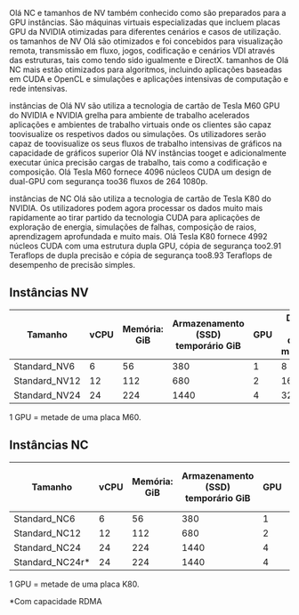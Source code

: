 
Olá NC e tamanhos de NV também conhecido como são preparados para a GPU instâncias. São máquinas virtuais especializadas que incluem placas GPU da NVIDIA otimizadas para diferentes cenários e casos de utilização. os tamanhos de NV Olá são otimizados e foi concebidos para visualização remota, transmissão em fluxo, jogos, codificação e cenários VDI através das estruturas, tais como tendo sido igualmente e DirectX. tamanhos de Olá NC mais estão otimizados para algoritmos, incluindo aplicações baseadas em CUDA e OpenCL e simulações e aplicações intensivas de computação e rede intensivas. 


instâncias de Olá NV são utiliza a tecnologia de cartão de Tesla M60 GPU do NVIDIA e NVIDIA grelha para ambiente de trabalho acelerados aplicações e ambientes de trabalho virtuais onde os clientes são capaz toovisualize os respetivos dados ou simulações. Os utilizadores serão capaz de toovisualize os seus fluxos de trabalho intensivas de gráficos na capacidade de gráficos superior Olá NV instâncias tooget e adicionalmente executar única precisão cargas de trabalho, tais como a codificação e composição. Olá Tesla M60 fornece 4096 núcleos CUDA um design de dual-GPU com segurança too36 fluxos de 264 1080p. 

instâncias de NC Olá são utiliza a tecnologia de cartão de Tesla K80 do NVIDIA. Os utilizadores podem agora processar os dados muito mais rapidamente ao tirar partido da tecnologia CUDA para aplicações de exploração de energia, simulações de falhas, composição de raios, aprendizagem aprofundada e muito mais. Olá Tesla K80 fornece 4992 núcleos CUDA com uma estrutura dupla GPU, cópia de segurança too2.91 Teraflops de dupla precisão e cópia de segurança too8.93 Teraflops de desempenho de precisão simples.

## <a name="nv-instances"></a>Instâncias NV

| Tamanho | vCPU | Memória: GiB | Armazenamento (SSD) temporário GiB | GPU | Discos de dados máximos |
| --- | --- | --- | --- | --- | --- |
| Standard_NV6 |6 |56 |380 | 1 | 8 |
| Standard_NV12 |12 |112 |680 | 2 | 16 |
| Standard_NV24 |24 |224 |1440 | 4 | 32 |

1 GPU = metade de uma placa M60.

## <a name="nc-instances"></a>Instâncias NC

| Tamanho | vCPU | Memória: GiB | Armazenamento (SSD) temporário GiB | GPU | Discos de dados máximos |
| --- | --- | --- | --- | --- | --- |
| Standard_NC6 |6 |56 | 380 | 1 | 8 |
| Standard_NC12 |12 |112 | 680 | 2 | 16 |
| Standard_NC24 |24 |224 | 1440 | 4 | 32 |
| Standard_NC24r* |24 |224 | 1440 | 4 | 32 |

1 GPU = metade de uma placa K80.

*Com capacidade RDMA


